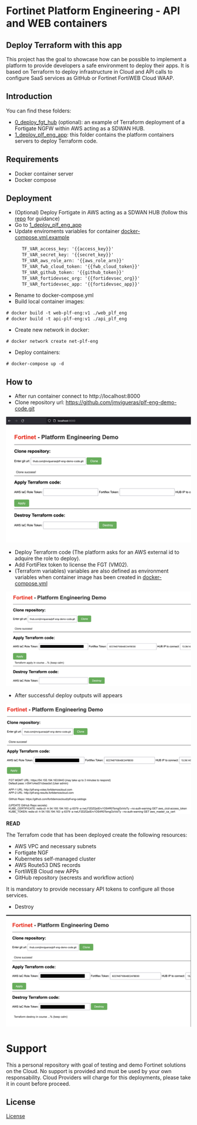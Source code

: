 # Fortinet Platform Engineering - API and WEB containers
## Deploy Terraform with this app

This project has the goal to showcase how can be possible to implement a platform to provide developers a safe environment to deploy their apps. It is based on Terraform to deploy infrastructure in Cloud and API calls to configure SaaS services as GitHub or Fortinet FortiWEB Cloud WAAP.

## Introduction

You can find these folders:
* [0_deploy_fgt_hub](./0_deploy_fgt_hub/) (optional): an example of Terraform deployment of a Fortigate NGFW within AWS acting as a SDWAN HUB.
* [1_deploy_plf_eng_app](./1_deploy_plf_eng_app/): this folder contains the platform containers servers to deploy Terraform code.

## Requirements
* Docker container server
* Docker compose

## Deployment
* (Optional) Deploy Fortigate in AWS acting as a SDWAN HUB (follow this [repo](https://github.com/jmvigueras/modules/tree/main/aws/examples/fgt-ha-2az_onramp) for guidance)
* Go to [1_deploy_plf_eng_app](./1_deploy_plf_eng_app/)
* Update enviroments variables for container [docker-compose.yml.example](./1_deploy_plf_eng_app/docker-compose.yml.example)
```
      TF_VAR_access_key: '{{access_key}}'
      TF_VAR_secret_key: '{{secret_key}}'
      TF_VAR_aws_role_arn: '{{aws_role_arn}}'
      TF_VAR_fwb_cloud_token: '{{fwb_cloud_token}}'
      TF_VAR_github_token: '{{github_token}}'
      TF_VAR_fortidevsec_org: '{{fortidevsec_org}}'
      TF_VAR_fortidevsec_app: '{{fortidevsec_app}}' 
```
* Rename to docker-compose.yml
* Build local container images:
```
# docker build -t web-plf-eng:v1 ./web_plf_eng
# docker build -t api-plf-eng:v1 ./api_plf_eng   
```
* Create new network in docker: 
```
# docker network create net-plf-eng
```
* Deploy containers:
 ```
# docker-compose up -d
```

## How to
* After run container connect to http://localhost:8000
* Clone repository url: https://github.com/jmvigueras/plf-eng-demo-code.git

![Clone repo](./images/image1.png)

* Deploy Terraform code (The platform asks for an AWS external id to adquire the role to deploy).
* Add FortiFlex token to license the FGT (VM02).
* (Terraform variables) variables are also defined as environment variables when container image has been created in [docker-compose.yml](./1_deploy_plf_eng_app/docker-compose.yml.example)

![Deploy repo](./images/image2.png)

* After successful deploy outputs will appears

![Deploy finish](./images/image3.png)

**READ**

The Terrafom code that has been deployed create the following resources:

- AWS VPC and necessary subnets
- Fortigate NGF
- Kubernetes self-managed cluster
- AWS Route53 DNS records
- FortiWEB Cloud new APPs
- GitHub repository (secrests and workflow action)

It is mandatory to provide necessary API tokens to configure all those services.

* Destroy

![Destroy](./images/image4.png)

# Support
This a personal repository with goal of testing and demo Fortinet solutions on the Cloud. No support is provided and must be used by your own responsability. Cloud Providers will charge for this deployments, please take it in count before proceed.

## License
[License](./LICENSE)

